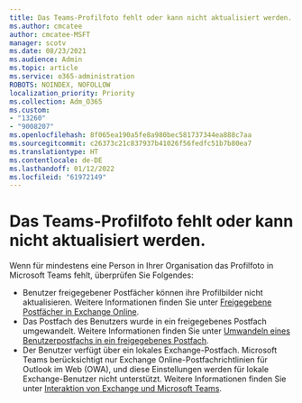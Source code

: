 ```yaml
---
title: Das Teams-Profilfoto fehlt oder kann nicht aktualisiert werden.
ms.author: cmcatee
author: cmcatee-MSFT
manager: scotv
ms.date: 08/23/2021
ms.audience: Admin
ms.topic: article
ms.service: o365-administration
ROBOTS: NOINDEX, NOFOLLOW
localization_priority: Priority
ms.collection: Adm_O365
ms.custom:
- "13260"
- "9008207"
ms.openlocfilehash: 8f065ea190a5fe8a980bec581737344ea888c7aa
ms.sourcegitcommit: c26373c21c837937b41026f56fedfc51b7b80ea7
ms.translationtype: HT
ms.contentlocale: de-DE
ms.lasthandoff: 01/12/2022
ms.locfileid: "61972149"
---
```

# <a name="teams-profile-photo-is-missing-or-cant-be-updated"></a>Das Teams-Profilfoto fehlt oder kann nicht aktualisiert werden.

Wenn für mindestens eine Person in Ihrer Organisation das Profilfoto in Microsoft Teams fehlt, überprüfen Sie Folgendes: 

- Benutzer freigegebener Postfächer können ihre Profilbilder nicht aktualisieren. Weitere Informationen finden Sie unter [Freigegebene Postfächer in Exchange Online](https://docs.microsoft.com/exchange/collaboration-exo/shared-mailboxes). 
- Das Postfach des Benutzers wurde in ein freigegebenes Postfach umgewandelt. Weitere Informationen finden Sie unter [Umwandeln eines Benutzerpostfachs in ein freigegebenes Postfach](https://docs.microsoft.com/microsoft-365/admin/email/convert-user-mailbox-to-shared-mailbox). 
- Der Benutzer verfügt über ein lokales Exchange-Postfach. Microsoft Teams berücksichtigt nur Exchange Online-Postfachrichtlinien für Outlook im Web (OWA), und diese Einstellungen werden für lokale Exchange-Benutzer nicht unterstützt. Weitere Informationen finden Sie unter [Interaktion von Exchange und Microsoft Teams](https://docs.microsoft.com/MicrosoftTeams/exchange-teams-interact). 